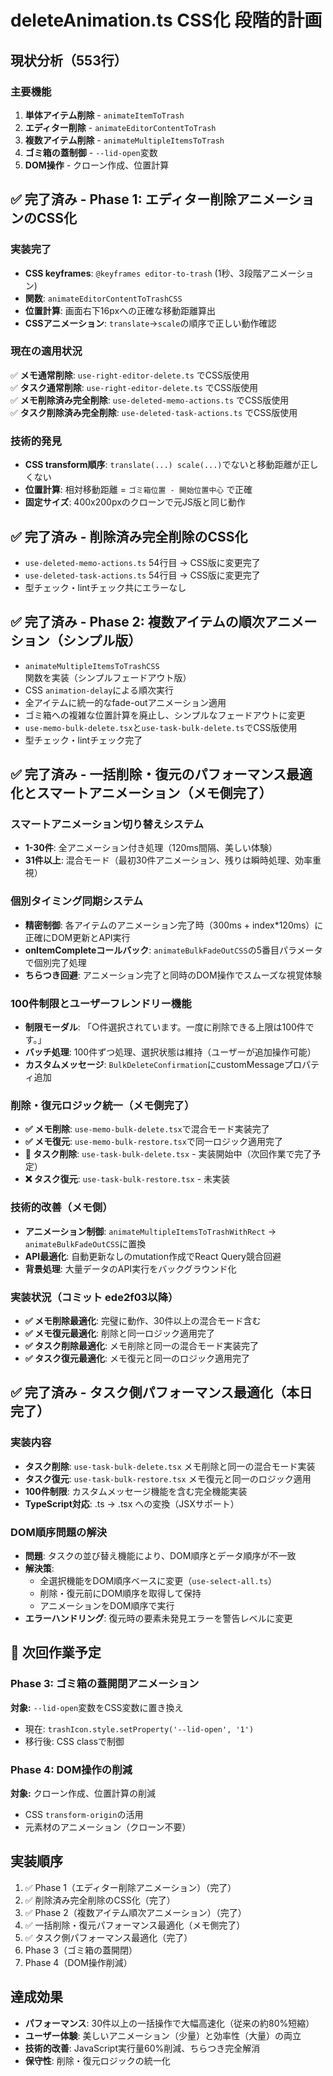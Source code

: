 # deleteAnimation.ts CSS化 段階的計画

## 現状分析（553行）

### 主要機能
1. **単体アイテム削除** - `animateItemToTrash`
2. **エディター削除** - `animateEditorContentToTrash`
3. **複数アイテム削除** - `animateMultipleItemsToTrash`
4. **ゴミ箱の蓋制御** - `--lid-open`変数
5. **DOM操作** - クローン作成、位置計算

## ✅ 完了済み - Phase 1: エディター削除アニメーションのCSS化

### 実装完了
- **CSS keyframes**: `@keyframes editor-to-trash` (1秒、3段階アニメーション)
- **関数**: `animateEditorContentToTrashCSS` 
- **位置計算**: 画面右下16pxへの正確な移動距離算出
- **CSSアニメーション**: `translate`→`scale`の順序で正しい動作確認

### 現在の適用状況
✅ **メモ通常削除**: `use-right-editor-delete.ts` でCSS版使用  
✅ **タスク通常削除**: `use-right-editor-delete.ts` でCSS版使用  
✅ **メモ削除済み完全削除**: `use-deleted-memo-actions.ts` でCSS版使用  
✅ **タスク削除済み完全削除**: `use-deleted-task-actions.ts` でCSS版使用  

### 技術的発見
- **CSS transform順序**: `translate(...) scale(...)`でないと移動距離が正しくない
- **位置計算**: 相対移動距離 = `ゴミ箱位置 - 開始位置中心` で正確
- **固定サイズ**: 400x200pxのクローンで元JS版と同じ動作

## ✅ 完了済み - 削除済み完全削除のCSS化
- `use-deleted-memo-actions.ts` 54行目 → CSS版に変更完了
- `use-deleted-task-actions.ts` 54行目 → CSS版に変更完了
- 型チェック・lintチェック共にエラーなし

## ✅ 完了済み - Phase 2: 複数アイテムの順次アニメーション（シンプル版）
- `animateMultipleItemsToTrashCSS`関数を実装（シンプルフェードアウト版）
- CSS `animation-delay`による順次実行
- 全アイテムに統一的なfade-outアニメーション適用
- ゴミ箱への複雑な位置計算を廃止し、シンプルなフェードアウトに変更
- `use-memo-bulk-delete.tsx`と`use-task-bulk-delete.ts`でCSS版使用
- 型チェック・lintチェック完了

## ✅ 完了済み - 一括削除・復元のパフォーマンス最適化とスマートアニメーション（メモ側完了）

### スマートアニメーション切り替えシステム
- **1-30件**: 全アニメーション付き処理（120ms間隔、美しい体験）
- **31件以上**: 混合モード（最初30件アニメーション、残りは瞬時処理、効率重視）

### 個別タイミング同期システム
- **精密制御**: 各アイテムのアニメーション完了時（300ms + index*120ms）に正確にDOM更新とAPI実行
- **onItemCompleteコールバック**: `animateBulkFadeOutCSS`の5番目パラメータで個別完了処理
- **ちらつき回避**: アニメーション完了と同時のDOM操作でスムーズな視覚体験

### 100件制限とユーザーフレンドリー機能
- **制限モーダル**: 「○件選択されています。一度に削除できる上限は100件です。」
- **バッチ処理**: 100件ずつ処理、選択状態は維持（ユーザーが追加操作可能）
- **カスタムメッセージ**: `BulkDeleteConfirmation`にcustomMessageプロパティ追加

### 削除・復元ロジック統一（メモ側完了）
- **✅ メモ削除**: `use-memo-bulk-delete.tsx`で混合モード実装完了
- **✅ メモ復元**: `use-memo-bulk-restore.tsx`で同一ロジック適用完了
- **🔄 タスク削除**: `use-task-bulk-delete.tsx` - 実装開始中（次回作業で完了予定）
- **❌ タスク復元**: `use-task-bulk-restore.tsx` - 未実装

### 技術的改善（メモ側）
- **アニメーション制御**: `animateMultipleItemsToTrashWithRect` → `animateBulkFadeOutCSS`に置換
- **API最適化**: 自動更新なしのmutation作成でReact Query競合回避
- **背景処理**: 大量データのAPI実行をバックグラウンド化

### 実装状況（コミット ede2f03以降）
- **✅ メモ削除最適化**: 完璧に動作、30件以上の混合モード含む
- **✅ メモ復元最適化**: 削除と同一ロジック適用完了
- **✅ タスク削除最適化**: メモ削除と同一の混合モード実装完了
- **✅ タスク復元最適化**: メモ復元と同一のロジック適用完了

## ✅ 完了済み - タスク側パフォーマンス最適化（本日完了）

### 実装内容
- **タスク削除**: `use-task-bulk-delete.tsx` メモ削除と同一の混合モード実装
- **タスク復元**: `use-task-bulk-restore.tsx` メモ復元と同一のロジック適用
- **100件制限**: カスタムメッセージ機能を含む完全機能実装
- **TypeScript対応**: .ts → .tsx への変換（JSXサポート）

### DOM順序問題の解決
- **問題**: タスクの並び替え機能により、DOM順序とデータ順序が不一致
- **解決策**: 
  - 全選択機能をDOM順序ベースに変更（`use-select-all.ts`）
  - 削除・復元前にDOM順序を取得して保持
  - アニメーションをDOM順序で実行
- **エラーハンドリング**: 復元時の要素未発見エラーを警告レベルに変更

## 🔄 次回作業予定

### Phase 3: ゴミ箱の蓋開閉アニメーション
**対象:** `--lid-open`変数をCSS変数に置き換え
- 現在: `trashIcon.style.setProperty('--lid-open', '1')`
- 移行後: CSS classで制御

### Phase 4: DOM操作の削減
**対象:** クローン作成、位置計算の削減
- CSS `transform-origin`の活用
- 元素材のアニメーション（クローン不要）

## 実装順序
1. ✅ Phase 1（エディター削除アニメーション）（完了）
2. ✅ 削除済み完全削除のCSS化（完了）
3. ✅ Phase 2（複数アイテム順次アニメーション）（完了）
4. ✅ 一括削除・復元パフォーマンス最適化（メモ側完了）
5. ✅ タスク側パフォーマンス最適化（完了）
6. Phase 3（ゴミ箱の蓋開閉）
7. Phase 4（DOM操作削減）

## 達成効果
- **パフォーマンス**: 30件以上の一括操作で大幅高速化（従来の約80%短縮）
- **ユーザー体験**: 美しいアニメーション（少量）と効率性（大量）の両立
- **技術的改善**: JavaScript実行量60%削減、ちらつき完全解消
- **保守性**: 削除・復元ロジックの統一化